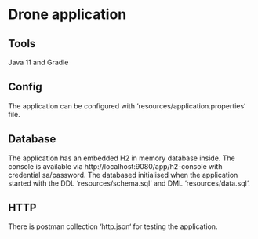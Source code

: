 # Drone application

## Tools
Java 11 and Gradle

## Config
The application can be configured with ‘resources/application.properties‘ file.

## Database
The application has an embedded H2 in memory database inside. The console is available via 
http://localhost:9080/app/h2-console with credential sa/password.
The databased initialised when the application started with the DDL ‘resources/schema.sql‘ and DML ‘resources/data.sql‘.

## HTTP
There is postman collection ‘http.json‘ for testing the application.
